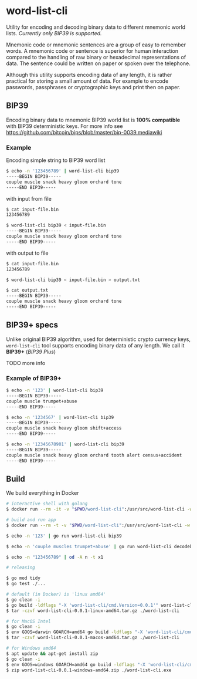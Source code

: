# word-list-cli

Utility for encoding and decoding binary data to different mnemonic world lists. _Currently only BIP39 is supported._

Mnemonic code or mnemonic sentences are a group of easy to remember words. A mnemonic code or sentence is superior for human interaction compared to the handling of raw binary or hexadecimal representations of data. The sentence could be written on paper or spoken over the telephone.

Although this utility supports encoding data of any length, it is rather practical for storing a small amount of data. For example to encode passwords, passphrases or cryptographic keys and print then on paper.

## BIP39

Encoding binary data to mnemonic BIP39 world list is **100% compatible** with BIP39 deterministic keys. For more info see https://github.com/bitcoin/bips/blob/master/bip-0039.mediawiki

### Example

Encoding simple string to BIP39 word list

```sh
$ echo -n '123456789' | word-list-cli bip39
-----BEGIN BIP39-----
couple muscle snack heavy gloom orchard tone
-----END BIP39-----
```

with input from file

```sh
$ cat input-file.bin
123456789

$ word-list-cli bip39 < input-file.bin
-----BEGIN BIP39-----
couple muscle snack heavy gloom orchard tone
-----END BIP39-----
```

with output to file

```sh
$ cat input-file.bin
123456789

$ word-list-cli bip39 < input-file.bin > output.txt

$ cat output.txt
-----BEGIN BIP39-----
couple muscle snack heavy gloom orchard tone
-----END BIP39-----
```

## BIP39+ specs

Unlike original BIP39 algorithm, used for deterministic crypto currency keys, `word-list-cli` tool supports encoding binary data of any length. We call it **BIP39+** (_BIP39 Plus_)

TODO more info

### Example of BIP39+

```sh
$ echo -n '123' | word-list-cli bip39
-----BEGIN BIP39-----
couple muscle trumpet+abuse
-----END BIP39-----

$ echo -n '1234567' | word-list-cli bip39
-----BEGIN BIP39-----
couple muscle snack heavy gloom shift+access
-----END BIP39-----

$ echo -n '12345678901' | word-list-cli bip39
-----BEGIN BIP39-----
couple muscle snack heavy gloom orchard tooth alert census+accident
-----END BIP39-----
```

## Build

We build everything in Docker

```sh
# interactive shell with golang
$ docker run --rm -it -v "$PWD/word-list-cli":/usr/src/word-list-cli -w /usr/src/word-list-cli golang:latest

# build and run app
$ docker run --rm -t -v "$PWD/word-list-cli":/usr/src/word-list-cli -w /usr/src/word-list-cli golang:latest go run word-list-cli

$ echo -n '123' | go run word-list-cli bip39

$ echo -n 'couple muscles trumpet+abuse' | go run word-list-cli decodebip39 > out.bin

$ echo -n "123456789" | od -A n -t x1

# releasing

$ go mod tidy
$ go test ./...

# default (in Docker) is 'linux amd64'
$ go clean -i
$ go build -ldflags "-X 'word-list-cli/cmd.Version=0.0.1'" word-list-cli
$ tar -czvf word-list-cli-0.0.1-linux-amd64.tar.gz ./word-list-cli

# for MacOS Intel
$ go clean -i
$ env GOOS=darwin GOARCH=amd64 go build -ldflags "-X 'word-list-cli/cmd.Version=0.0.1'" word-list-cli
$ tar -czvf word-list-cli-0.0.1-macos-amd64.tar.gz ./word-list-cli

# for Windows amd64
$ apt update && apt-get install zip
$ go clean -i
$ env GOOS=windows GOARCH=amd64 go build -ldflags "-X 'word-list-cli/cmd.Version=0.0.1'" word-list-cli
$ zip word-list-cli-0.0.1-windows-amd64.zip ./word-list-cli.exe
```
